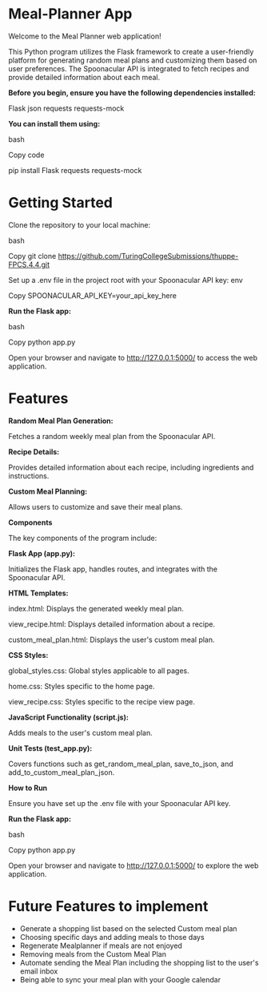# Meal-Planner App

Welcome to the Meal Planner web application! 

This Python program utilizes the Flask framework to create a user-friendly platform for generating random meal plans and customizing them based on user preferences. 
The Spoonacular API is integrated to fetch recipes and provide detailed information about each meal.


**Before you begin, ensure you have the following dependencies installed:**

Flask
json
requests
requests-mock 

**You can install them using:**

bash

Copy code

pip install Flask requests requests-mock

# Getting Started

Clone the repository to your local machine:

bash

Copy git clone https://github.com/TuringCollegeSubmissions/thuppe-FPCS.4.4.git

Set up a .env file in the project root with your Spoonacular API key:
env

Copy SPOONACULAR_API_KEY=your_api_key_here

**Run the Flask app:**

bash

Copy python app.py

Open your browser and navigate to http://127.0.0.1:5000/ to access the web application.


# Features

**Random Meal Plan Generation:**

Fetches a random weekly meal plan from the Spoonacular API.

**Recipe Details:**

Provides detailed information about each recipe, including ingredients and instructions.

**Custom Meal Planning:**

Allows users to customize and save their meal plans.

**Components**

The key components of the program include:

**Flask App (app.py):**

Initializes the Flask app, handles routes, and integrates with the Spoonacular API.

**HTML Templates:**

index.html: Displays the generated weekly meal plan.

view_recipe.html: Displays detailed information about a recipe.

custom_meal_plan.html: Displays the user's custom meal plan.

**CSS Styles:**

global_styles.css: Global styles applicable to all pages.

home.css: Styles specific to the home page.

view_recipe.css: Styles specific to the recipe view page.

**JavaScript Functionality (script.js):**

Adds meals to the user's custom meal plan.

**Unit Tests (test_app.py):**

Covers functions such as get_random_meal_plan, save_to_json, and add_to_custom_meal_plan_json.

**How to Run**

Ensure you have set up the .env file with your Spoonacular API key.

**Run the Flask app:**

bash

Copy python app.py

Open your browser and navigate to http://127.0.0.1:5000/ to explore the web application.


# Future Features to implement

- Generate a shopping list based on the selected Custom meal plan
- Choosing specific days and adding meals to those days
- Regenerate Mealplanner if meals are not enjoyed
- Removing meals from the Custom Meal Plan
- Automate sending the Meal Plan including the shopping list to the user's email inbox
- Being able to sync your meal plan with your Google calendar
